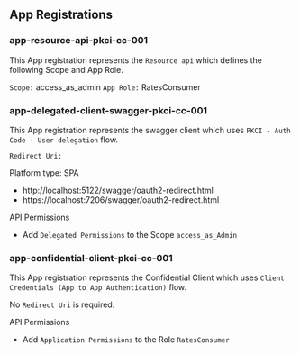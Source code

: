 ## App Registrations

### app-resource-api-pkci-cc-001

This App registration represents the `Resource api` which defines the following Scope and App Role.

`Scope:` access_as_admin
`App Role:` RatesConsumer

### app-delegated-client-swagger-pkci-cc-001 

This App registration represents the swagger client which uses `PKCI - Auth Code - User delegation` flow.

`Redirect Uri:` 

Platform type: SPA
 
  - http://localhost:5122/swagger/oauth2-redirect.html
  - https://localhost:7206/swagger/oauth2-redirect.html

API Permissions

  - Add `Delegated Permissions` to the Scope `access_as_Admin`

### app-confidential-client-pkci-cc-001 

This App registration represents the Confidential Client which uses `Client Credentials (App to App Authentication)` flow.

No `Redirect Uri` is required.

API Permissions
 
  - Add `Application Permissions` to the Role `RatesConsumer`